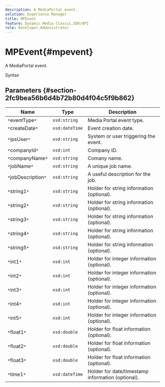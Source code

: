```yaml
---
description: A MediaPortal event.
solution: Experience Manager
title: MPEvent
feature: Dynamic Media Classic,SDK/API
role: Developer,Administrator
---
```


# MPEvent{#mpevent}

A MediaPortal event.

 Syntax 

## Parameters {#section-2fc9bea56b6d4b72b80d4f04c5f9b862}

|  Name  | Type  | Description  |
|---|---|---|
|  `*`eventType`*`  | `xsd:string`  | Media Portal event type.  |
|  `*`createDate`*`  | `xsd:dateTime`  | Event creation date.  |
|  `*`ipsUser`*`  | `xsd:string`  | System or user triggering the event.  |
|  `*`companyId`*`  | `xsd:int`  | Company ID.  |
|  `*`companyName`*`  | `xsd:string`  | Comany name.  |
|  `*`jobName`*`  | `xsd:string`  | A unique job name.  |
|  `*`jobDescription`*`  | `xsd:string`  | A useful description for the job.  |
|  `*`string1`*`  | `xsd:string`  | Holder for string information (optional).  |
|  `*`string2`*`  | `xsd:string`  | Holder for string information (optional).  |
|  `*`string3`*`  | `xsd:string`  | Holder for string information (optional).  |
|  `*`string4`*`  | `xsd:string`  | Holder for string information (optional).  |
|  `*`string5`*`  | `xsd:string`  | Holder for string information (optional).  |
|  `*`int1`*`  | `xsd:int`  | Holder for integer information (optional).  |
|  `*`int2`*`  | `xsd:int`  | Holder for integer information (optional).  |
|  `*`int3`*`  | `xsd:int`  | Holder for integer information (optional).  |
|  `*`int4`*`  | `xsd:int`  | Holder for integer information (optional).  |
|  `*`int5`*`  | `xsd:int`  | Holder for integer information (optional).  |
|  `*`float1`*`  | `xsd:double`  | Holder for float information (optional).  |
|  `*`float2`*`  | `xsd:double`  | Holder for float information (optional).  |
|  `*`float3`*`  | `xsd:double`  | Holder for float information (optional).  |
|  `*`time1`*`  | `xsd:dateTime`  | Holder for date/timestamp information (optional).  |

